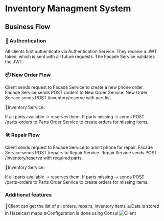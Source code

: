 # Inventory Managment System

## Business Flow
### 🔐 Authentication
All clients first authenticate via Authentication Service.
They receive a JWT token, which is sent with all future requests.
The Facade Service validates the JWT.

### 📦 New Order Flow
Client sends request to Facade Service to create a new phone order.
Facade Service sends POST /orders to New Order Service.
New Order Service sends POST /inventory/reserve with part list.

📝Inventory Service:

If all parts available → reserves them.
If parts missing → sends POST /parts-orders to Parts Order Service to create orders for missing items.

### 🛠 Repair Flow
Client sends request to Facade Service to admit phone for repair.
Facade Service sends POST /repairs to Repair Service.
Repair Service sends POST /inventory/reserve with required parts.

📝Inventory Service:

If all parts available → reserves them.
If parts missing → sends POST /parts-orders to Parts Order Service to create orders for missing items.

### Additional features
📜Client can get the list of all orders, repairs, inventory items
📊Data is stored in Hazelcast maps
⚙️Configuration is done using Consul
![Client](https://github.com/user-attachments/assets/9ab35d08-3a97-467a-9314-82c9282914ce)


